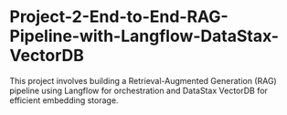 # Project-2-End-to-End-RAG-Pipeline-with-Langflow-DataStax-VectorDB
This project involves building a Retrieval-Augmented Generation (RAG) pipeline using Langflow for orchestration and DataStax VectorDB for efficient embedding storage.
